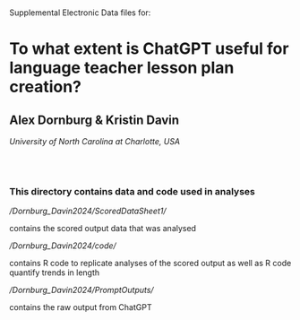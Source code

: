 ###

Supplemental Electronic Data files for:

# To what extent is ChatGPT useful for language teacher lesson plan creation?

## Alex Dornburg & Kristin Davin
<i>University of North Carolina at Charlotte, USA</i>


 </br>  
 </br>

### This directory contains data and code used in analyses


<i>/Dornburg_Davin2024/ScoredDataSheet1/</i>   

contains the scored output data that was analysed

<i>/Dornburg_Davin2024/code/</i>   

contains R code to replicate analyses of the scored output as well as R code quantify trends in length

<i>/Dornburg_Davin2024/PromptOutputs/</i>  
 
contains the raw output from ChatGPT